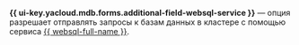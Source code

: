 **{{ ui-key.yacloud.mdb.forms.additional-field-websql-service }}** — опция разрешает отправлять запросы к базам данных в кластере с помощью сервиса [{{ websql-full-name }}](../../../websql).

